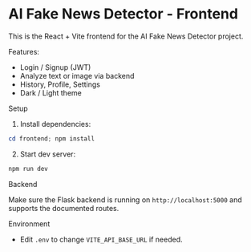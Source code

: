 # AI Fake News Detector - Frontend

This is the React + Vite frontend for the AI Fake News Detector project.

Features:
- Login / Signup (JWT)
- Analyze text or image via backend
- History, Profile, Settings
- Dark / Light theme

Setup

1. Install dependencies:

```powershell
cd frontend; npm install
```

2. Start dev server:

```powershell
npm run dev
```

Backend

Make sure the Flask backend is running on `http://localhost:5000` and supports the documented routes.

Environment

- Edit `.env` to change `VITE_API_BASE_URL` if needed.
